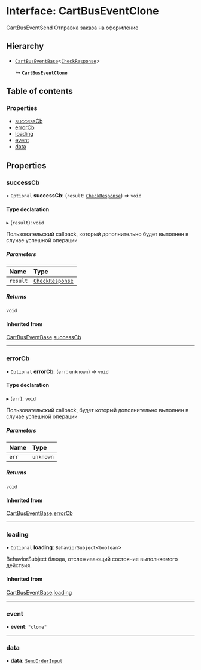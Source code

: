 # Interface: CartBusEventClone

CartBusEventSend
Отправка заказа на оформление

## Hierarchy

- [`CartBusEventBase`](CartBusEventBase.md)<[`CheckResponse`](CheckResponse.md)\>

  ↳ **`CartBusEventClone`**

## Table of contents

### Properties

- [successCb](CartBusEventClone.md#successcb)
- [errorCb](CartBusEventClone.md#errorcb)
- [loading](CartBusEventClone.md#loading)
- [event](CartBusEventClone.md#event)
- [data](CartBusEventClone.md#data)

## Properties

### successCb

• `Optional` **successCb**: (`result`: [`CheckResponse`](CheckResponse.md)) => `void`

#### Type declaration

▸ (`result`): `void`

Пользовательский callback, который дополнительно будет выполнен в случае успешной операции

##### Parameters

| Name | Type |
| :------ | :------ |
| `result` | [`CheckResponse`](CheckResponse.md) |

##### Returns

`void`

#### Inherited from

[CartBusEventBase](CartBusEventBase.md).[successCb](CartBusEventBase.md#successcb)

___

### errorCb

• `Optional` **errorCb**: (`err`: `unknown`) => `void`

#### Type declaration

▸ (`err`): `void`

Пользовательский callback, будет который дополнительно  выполнен в случае успешной операции

##### Parameters

| Name | Type |
| :------ | :------ |
| `err` | `unknown` |

##### Returns

`void`

#### Inherited from

[CartBusEventBase](CartBusEventBase.md).[errorCb](CartBusEventBase.md#errorcb)

___

### loading

• `Optional` **loading**: `BehaviorSubject`<`boolean`\>

BehaviorSubject блюда, отслеживающий состояние выполняемого действия.

#### Inherited from

[CartBusEventBase](CartBusEventBase.md).[loading](CartBusEventBase.md#loading)

___

### event

• **event**: ``"clone"``

___

### data

• **data**: [`SendOrderInput`](SendOrderInput.md)
